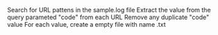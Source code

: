 Search for URL pattens in the sample.log file
Extract the value from the query parameted "code" from each URL
Remove any duplicate "code" value
For each value, create a empty file with name <value>.txt
